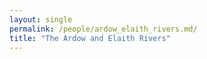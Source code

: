```yaml
---
layout: single
permalink: /people/ardow_elaith_rivers.md/
title: "The Ardow and Elaith Rivers"
---
```



